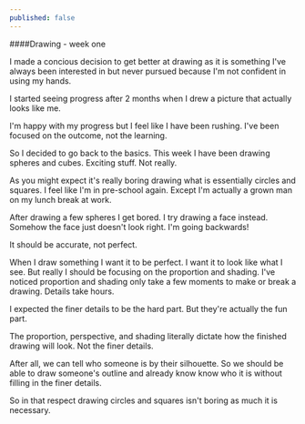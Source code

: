 ```yaml
---
published: false
---
```



####Drawing - week one

I made a concious decision to get better at drawing as it is something I've always been interested in but never pursued because I'm not confident in using my hands.

I started seeing progress after 2 months when I drew a picture that actually looks like me.

I'm happy with my progress but I feel like I have been rushing. I've been focused on the outcome, not the learning.

So I decided to go back to the basics. This week I have been drawing spheres and cubes. Exciting stuff. Not really.

As you might expect it's really boring drawing what is essentially circles and squares. I feel like I'm in pre-school again. Except I'm actually a grown man on my lunch break at work.

After drawing a few spheres I get bored. I try drawing a face instead. Somehow the face just doesn't look right. I'm going backwards!

It should be accurate, not perfect.

When I draw something I want it to be perfect. I want it to look like what I see. But really I should be focusing on the proportion and shading. I've noticed proportion and shading only take a few moments to make or break a drawing. Details take hours.

I expected the finer details to be the hard part. But they're actually the fun part.

The proportion, perspective, and shading literally dictate how the finished drawing will look. Not the finer details.

After all, we can tell who someone is by their silhouette. So we should be able to draw someone's outline and already know know who it is without filling in the finer details.

So in that respect drawing circles and squares isn't boring as much it is necessary.
